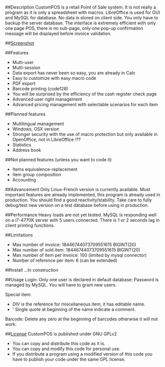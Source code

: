 ##Description
CustomPOS is a retail Point of Sale system.
It is not really a program as it is only a spreadsheet with macros.
LibreOffice is used for GUI and MySQL for database. No data is stored on client side. You only have to backup the server database.
The interface is extremely efficient with only one page POS, there is no sub-page, only one pop-up confirmation message will be displayed before invoice validation.



##[Screenshot](https://github.com/Nick689/CustomPOS/wiki/Screenshot)




##Features
* Multi-user
* Multi-session
* Data export has never been so easy, you are already in Calc
* Easy to customize with easy macro code
* PDF export
* Barcode printing (code128)
* You will be surprised by the efficiency of the cash register check page
* Advanced user right management
* Advanced pricing management with selectable scenarios for each item



##Planned features
* Multilingual management
* Windows, OSX version
* Stronger security with the use of macro protection but only available in OpenOffice, not in LibreOffice !??
* Statistics
* Address book



##Not planned features (unless you want to code it)
* Items equivalence-replacement
* Item group composition
* Accounting



##Advancement
Only Linux-French version is currently available.
Most important features are already implemented, this program is already used in production.
You should find a good reactivity/stability.
Take care to fully debug/test new version on a test database before using in production.



##Performance
Heavy loads are not yet tested. MySQL is responding well on a i7-4770K server with 5 users connected.
There is 1 or 2 seconds lag in client printing functions.



##Limitations
* Max number of invoice: 18446744073709551615 BIGINT(20)
* Max number of sold item: 18446744073709551615 BIGINT(20)
* Max number of item per invoice: 100 (limited by mysql connector)
* Number of reference per item: 6 (can be extended)



##Install
...In construction




##Usage
Login:  Only one user is declared in default database: <root>    Password is managed by MySQL.   You will have to grant new users.

Special item:
 -  *DIV* is the reference for miscellaneous item, it has editable name.
 -  '  Single quote at beginning of the name indicate a comment.

Barcode:  Delete any zero at the beginning of barcodes otherwise it will not work.

##[License](License.md)
CustomPOS is published under GNU GPLv2
* You can copy and distribute this code as it is.
* You can copy and modify this code for personal use.
* If you distribute a program using a modified version of this code you have to publish your code under the same GPL license.


